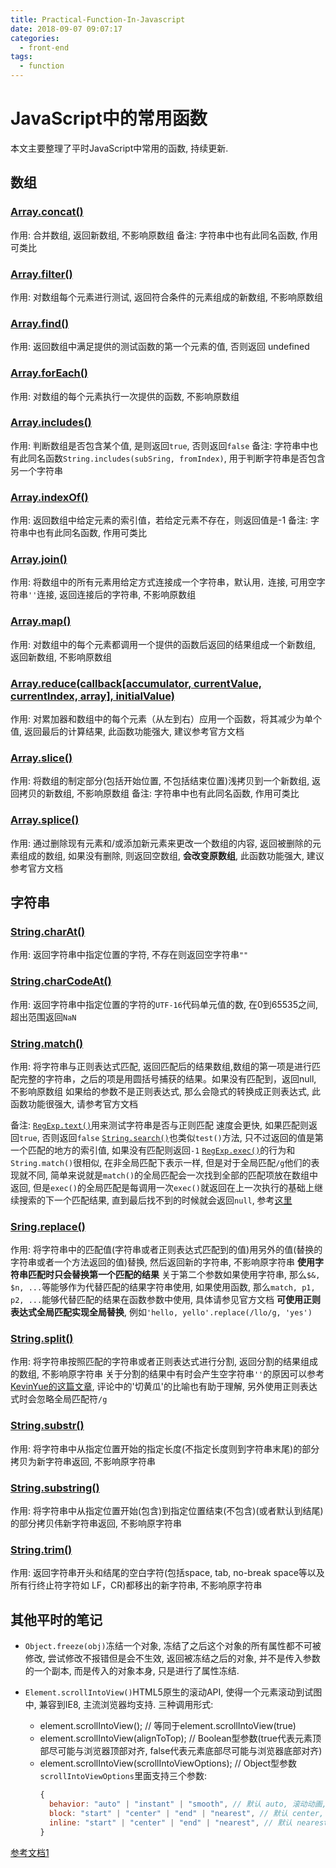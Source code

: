 ```yaml
---
title: Practical-Function-In-Javascript
date: 2018-09-07 09:07:17
categories:
  - front-end
tags:
  - function
---
```

# JavaScript中的常用函数
本文主要整理了平时JavaScript中常用的函数, 持续更新.
<!-- more -->

## 数组
### [Array.concat()](https://developer.mozilla.org/zh-CN/docs/Web/JavaScript/Reference/Global_Objects/Array/concat)
作用: 合并数组, 返回新数组, 不影响原数组
备注: 字符串中也有此同名函数, 作用可类比

### [Array.filter()](https://developer.mozilla.org/zh-CN/docs/Web/JavaScript/Reference/Global_Objects/Array/filter)
作用: 对数组每个元素进行测试, 返回符合条件的元素组成的新数组, 不影响原数组

### [Array.find()](https://developer.mozilla.org/zh-CN/docs/Web/JavaScript/Reference/Global_Objects/Array/find)
作用: 返回数组中满足提供的测试函数的第一个元素的值, 否则返回 undefined

### [Array.forEach()](https://developer.mozilla.org/zh-CN/docs/Web/JavaScript/Reference/Global_Objects/Array/forEach)
作用: 对数组的每个元素执行一次提供的函数, 不影响原数组

### [Array.includes()](https://developer.mozilla.org/zh-CN/docs/Web/JavaScript/Reference/Global_Objects/Array/includes)
作用: 判断数组是否包含某个值, 是则返回`true`, 否则返回`false`
备注: 字符串中也有此同名函数`String.includes(subSring, fromIndex)`, 用于判断字符串是否包含另一个字符串

### [Array.indexOf()](https://developer.mozilla.org/zh-CN/docs/Web/JavaScript/Reference/Global_Objects/Array/indexOf)
作用: 返回数组中给定元素的索引值，若给定元素不存在，则返回值是-1
备注: 字符串中也有此同名函数, 作用可类比

### [Array.join()](https://developer.mozilla.org/zh-CN/docs/Web/JavaScript/Reference/Global_Objects/Array/join)
作用: 将数组中的所有元素用给定方式连接成一个字符串，默认用`，`连接, 可用空字符串`''`连接, 返回连接后的字符串, 不影响原数组

### [Array.map()](https://developer.mozilla.org/zh-CN/docs/Web/JavaScript/Reference/Global_Objects/Array/map)
 作用: 对数组中的每个元素都调用一个提供的函数后返回的结果组成一个新数组, 返回新数组, 不影响原数组

### [Array.reduce(callback[accumulator, currentValue, currentIndex, array], initialValue)](https://developer.mozilla.org/zh-CN/docs/Web/JavaScript/Reference/Global_Objects/Array/Reduce)
作用: 对累加器和数组中的每个元素（从左到右）应用一个函数，将其减少为单个值, 返回最后的计算结果, 此函数功能强大, 建议参考官方文档

### [Array.slice()](https://developer.mozilla.org/zh-CN/docs/Web/JavaScript/Reference/Global_Objects/Array/slice)
作用: 将数组的制定部分(包括开始位置, 不包括结束位置)浅拷贝到一个新数组, 返回拷贝的新数组, 不影响原数组
备注: 字符串中也有此同名函数, 作用可类比

### [Array.splice()](https://developer.mozilla.org/zh-CN/docs/Web/JavaScript/Reference/Global_Objects/Array/splice)
作用: 通过删除现有元素和/或添加新元素来更改一个数组的内容, 返回被删除的元素组成的数组, 如果没有删除, 则返回空数组, **会改变原数组**, 此函数功能强大, 建议参考官方文档

## 字符串
### [String.charAt()](https://developer.mozilla.org/zh-CN/docs/Web/JavaScript/Reference/Global_Objects/String/charAt)
作用: 返回字符串中指定位置的字符, 不存在则返回空字符串`""`

### [String.charCodeAt()](https://developer.mozilla.org/zh-CN/docs/Web/JavaScript/Reference/Global_Objects/String/charCodeAt)
作用: 返回字符串中指定位置的字符的`UTF-16`代码单元值的数, 在0到65535之间, 超出范围返回`NaN`

### [String.match()](https://developer.mozilla.org/zh-CN/docs/Web/JavaScript/Reference/Global_Objects/String/match)
作用: 将字符串与正则表达式匹配, 返回匹配后的结果数组,数组的第一项是进行匹配完整的字符串，之后的项是用圆括号捕获的结果。如果没有匹配到，返回null, 不影响原数组
如果给的参数不是正则表达式, 那么会隐式的转换成正则表达式, 此函数功能很强大, 请参考官方文档

备注: [`RegExp.text()`](https://developer.mozilla.org/zh-CN/docs/Web/JavaScript/Reference/Global_Objects/RegExp/test)用来测试字符串是否与正则匹配 速度会更快, 如果匹配则返回`true`, 否则返回`false`
[`String.search()`](https://developer.mozilla.org/zh-CN/docs/Web/JavaScript/Reference/Global_Objects/String/search)也类似`test()`方法, 只不过返回的值是第一个匹配的地方的索引值, 如果没有匹配则返回`-1`
[`RegExp.exec()`](https://developer.mozilla.org/zh-CN/docs/Web/JavaScript/Reference/Global_Objects/RegExp/exec)的行为和`String.match()`很相似, 在非全局匹配下表示一样, 但是对于全局匹配`/g`他们的表现就不同, 简单来说就是`match()`的全局匹配会一次找到全部的匹配项放在数组中返回, 但是`exec()`的全局匹配是每调用一次`exec()`就返回在上一次执行的基础上继续搜索的下一个匹配结果, 直到最后找不到的时候就会返回`null`, 参考[这里](https//zyy1217.com/2016/12/29/%20js%E6%AD%A3%E5%88%99%E8%A1%A8%E8%BE%BEexec%E5%92%8Cmatch%E7%9A%84%E5%8C%BA%E5%88%AB/)

### [Sring.replace()](https://developer.mozilla.org/zh-CN/docs/Web/JavaScript/Reference/Global_Objects/String/replace)
作用: 将字符串中的匹配值(字符串或者正则表达式匹配到的值)用另外的值(替换的字符串或者一个方法返回的值)替换, 然后返回新的字符串, 不影响原字符串
**使用字符串匹配时只会替换第一个匹配的结果**
关于第二个参数如果使用字符串, 那么`$&, $n, ...`等能够作为代替匹配的结果字符串使用, 如果使用函数, 那么`match, p1, p2, ...`能够代替匹配的结果在函数参数中使用, 具体请参见官方文档
**可使用正则表达式全局匹配实现全局替换**, 例如`'hello, yello'.replace(/llo/g, 'yes')`

### [String.split()](https://developer.mozilla.org/zh-CN/docs/Web/JavaScript/Reference/Global_Objects/String/split)
作用: 将字符串按照匹配的字符串或者正则表达式进行分割, 返回分割的结果组成的数组, 不影响原字符串
关于分割的结果中有时会产生空字符串`''`的原因可以参考[KevinYue的这篇文章](https://segmentfault.com/a/1190000000692744), 评论中的'切黄瓜'的比喻也有助于理解, 另外使用正则表达式时会忽略全局匹配符`/g`

### [String.substr()](https://developer.mozilla.org/zh-CN/docs/Web/JavaScript/Reference/Global_Objects/String/substr)
作用: 将字符串中从指定位置开始的指定长度(不指定长度则到字符串末尾)的部分拷贝为新字符串返回, 不影响原字符串

### [String.substring()](https://developer.mozilla.org/zh-CN/docs/Web/JavaScript/Reference/Global_Objects/String/substring)
作用: 将字符串中从指定位置开始(包含)到指定位置结束(不包含)(或者默认到结尾)的部分拷贝伟新字符串返回, 不影响原字符串

### [String.trim()](https://developer.mozilla.org/zh-CN/docs/Web/JavaScript/Reference/Global_Objects/String/Trim)
作用: 返回字符串开头和结尾的空白字符(包括space, tab, no-break space等以及所有行终止符字符如 LF，CR)都移出的新字符串, 不影响原字符串

## 其他平时的笔记

- `Object.freeze(obj)`冻结一个对象, 冻结了之后这个对象的所有属性都不可被修改, 尝试修改不报错但是会不生效, 返回被冻结之后的对象, 并不是传入参数的一个副本, 而是传入的对象本身, 只是进行了属性冻结.

- `Element.scrollIntoView()`HTML5原生的滚动API, 使得一个元素滚动到试图中, 兼容到IE8, 主流浏览器均支持.
  三种调用形式:
  - element.scrollIntoView(); // 等同于element.scrollIntoView(true)
  - element.scrollIntoView(alignToTop); // Boolean型参数(true代表元素顶部尽可能与浏览器顶部对齐, false代表元素底部尽可能与浏览器底部对齐)
  - element.scrollIntoView(scrollIntoViewOptions); // Object型参数
    `scrollIntoViewOptions`里面支持三个参数:
    ```javascript
    {
      behavior: "auto" | "instant" | "smooth", // 默认 auto, 滚动动画, auto 和 instant 都是无动画立即到底目的位置, smooth 为带动画
      block: "start" | "center" | "end" | "nearest", // 默认 center, 垂直方向对齐方式, start 顶部对齐, center 中间对齐, end 底部对齐, nearest 就近对齐(意思是现在的位置靠近哪种对齐方式就采用哪种对齐方式, 移动最小)
      inline: "start" | "center" | "end" | "nearest", // 默认 nearest, 水平方向对齐方式, 具体参数含义和 block 类似
    }
    ```


[参考文档1](https://www.jianshu.com/p/da71c06b92d0)
